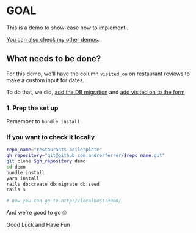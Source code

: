 # GOAL

This is a demo to show-case how to implement .

[You can also check my other demos](https://github.com/andrerferrer/dedemos/blob/master/README.md#ded%C3%A9mos).

## What needs to be done?

For this demo, we'll have the column `visited_on` on restaurant reviews to make a custom input for dates.

To do that, we did, [add the DB migration](https://github.com/andrerferrer/custom-simple-form-input-demo/commit/ff622c186ba13bfa3ac476eab9c567a887e254a3) and [add visited on to the form](https://github.com/andrerferrer/custom-simple-form-input-demo/commit/c4b10fa9a088452c690cc785fa52f1dd2dce4776)

### 1. Prep the set up

Remember to `bundle install`

### If you want to check it locally
```sh
repo_name="restaurants-boilerplate"
gh_repository="git@github.com:andrerferrer/$repo_name.git"
git clone $gh_repository demo
cd demo
bundle install
yarn install
rails db:create db:migrate db:seed
rails s

# now you can go to http://localhost:3000/
```

And we're good to go 🤓

Good Luck and Have Fun
